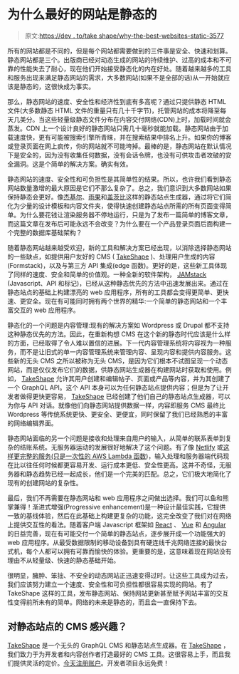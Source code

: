 # 为什么最好的网站是静态的

> 原文:[https://dev . to/take shape/why-the-best-websites-static-3577](https://dev.to/takeshape/why-the-best-websites-are-static-3577)

所有的网站都是不同的，但是每个网站都需要做到的三件事是安全、快速和划算。静态网站都是三个。出版商已经对动态生成的网站的持续维护、过高的成本和不可靠的性能失去了耐心，现在他们开始接受静态化的内在好处。随着越来越多的工具和服务出现来满足静态网站的需求，大多数网站(如果不是全部的话)从一开始就应该是静态的，这很快成为事实。

那么，静态网站的速度、安全性和经济性到底有多高呢？通过只提供静态 HTML 文件(大多数静态 HTML 文件的重量只有几十千字节)，托管网站的成本将降至每天几美分。当这些轻量级静态文件分布在内容交付网络(CDN)上时，加载时间就会蒸发。CDN 上一个设计良好的静态网站只需几十毫秒就能加载。静态网站由于加载速度快，更有可能被搜索引擎所青睐，并在搜索结果中排名上升。如果你的博客或登录页面在网上疯传，你的网站就不可能垮掉。最棒的是，静态网站在默认情况下是安全的，因为没有收集任何数据，没有会话令牌，也没有可供攻击者攻破的安全漏洞。这是个简单的解决方案。确实有效。

静态网站的速度、安全性和可负担性是其简单性的结果。所以，也许我们看到静态网站数量激增的最大原因是它们不那么复杂了。总之，我们意识到大多数网站如果保持静态会更好。像[杰基尔](https://jekyllrb.com/)、[雨果](https://gohugo.io/)和[盖茨比](https://www.gatsbyjs.org/)这样的静态站点生成器，通过将它们简化为少量的设计模板和内容文件夹，使得快速创建静态站点所需的所有页面变得简单。为什么要花钱让渲染服务器不停地运行，只是为了发布一篇简单的博客文章，而这篇文章在发布后可能永远不会改变？为什么要在一个产品登录页面后面构建一个完整的数据库基础架构？

随着静态网站越来越受欢迎，新的工具和解决方案已经出现，以消除选择静态网站的一些缺点，如提供用户友好的 CMS ( [TakeShape](https://www.takeshape.io/) )、处理用户生成的内容(Formstack)，以及与第三方 API 集成(edge 函数)。更好的是，这些新工具体现了同样的速度、安全和简单的价值观。一种全新的软件架构， [JAMstack](https://jamstack.org/) (Javascript、API 和标记)，已经从这种静态优先的方法中迅速发展出来。通过在静态站点的基础上构建漂亮的 web 应用程序，所有的工具都会变得更简单、更快速、更安全。现在有可能同时拥有两个世界的精华:一个简单的静态网站和一个丰富交互的 web 应用程序。

静态化的一个问题是内容管理:现有的解决方案如 Wordpress 或 Drupal 都不支持这种静态优先的方法。因此，在重新构想 CMS 在这个新的静态时代应该是什么样的方面，已经取得了令人难以置信的进展。下一代内容管理系统将内容视为一种服务，而不是让旧式的单一内容管理系统来管理内容、呈现内容和提供内容服务。这些新的无头 CMS 之所以被称为无头 CMS，是因为它们根本不试图呈现一个动态网站，而是仅仅发布它们的数据，供静态网站生成器在构建网站时获取和使用。例如， [TakeShape](https://www.takeshape.io/) 允许其用户创建和编辑帖子、页面或产品等内容，并为其创建了一个 GraphQL API。这个 API 本身可以为任何静态站点提供内容；但是为了让开发者做得更快更容易， [TakeShape](https://www.takeshape.io/) 已经创建了他们自己的静态站点生成器，可以为你与 API 对话。就像他们向静态网站提供数据一样，内容即服务 CMS 最终比 Wordpress 等传统系统更快、更安全、更便宜，同时保留了我们已经熟悉的丰富的网络编辑界面。

静态网站面临的另一个问题是接收和处理来自用户的输入，从简单的联系表单到复杂的结账系统。无服务器运动的发展很好地解决了这个问题。有了像 [Netlify](https://www.netlify.com/) 或[这样更完整的服务(只是一次性的 AWS Lambda 函数](https://serverless.com/))，输入处理和服务器端代码现在比以往任何时候都更容易开发、运行成本更低、安全性更高。这并不奇怪，无服务器和静态趋势已经一起成长，他们是一个完美的匹配。总之，它们极大地简化了现有的创建网站的复杂性。

最后，我们不再需要在静态网站和 web 应用程序之间做出选择。我们可以鱼和熊掌兼得！渐进式增强(Progressive enhancement)是一种设计最佳实践，它提供一致的基线体验，然后在此基础上构建更复杂的功能，这完全改变了我们对在网络上提供交互性的看法。随着客户端 Javascript 框架如 [React](https://reactjs.org/) 、 [Vue](https://vuejs.org/) 和 [Angular](https://angularjs.org/) 的日益完善，现在有可能交付一个简单的静态站点，逐步展开成一个功能强大的 web 应用程序。从最受数据限制的移动设备到具有硬连线千兆网络连接的最快台式机，每个人都可以拥有可靠而愉快的体验。更重要的是，这意味着现在网站没有理由不从轻量级、快速的静态基础开始。

很明显，臃肿、笨拙、不安全的动态网站正迅速变得过时。让这些工具成为过去，我们应该努力建立一个速度、安全性和可负担性都很容易实现的网站。有了 TakeShape 这样的工具，发布静态网站、保持网站更新甚至赋予网站丰富的交互性变得前所未有的简单。网络的未来是静态的，而且会一直保持下去。

## 对静态站点的 CMS 感兴趣？

[TakeShape](https://www.takeshape.io/) 是一个无头的 GraphQL CMS 和静态站点生成器。在 [TakeShape](https://www.takeshape.io/) ，我们致力于为开发者和内容创作者打造最好的 CMS 工具。这很容易上手，而且我们提供灵活的定价。[今天注册账户](https://app.takeshape.io/signup)。开发者项目永远免费！
